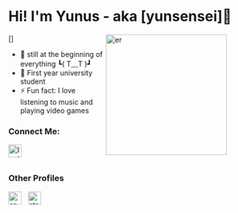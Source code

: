 # Hi! I'm Yunus - aka [yunsensei]👋 
[<img align="right" alt="er" width="240px" src="https://github.com/yunusense/yunusense/blob/main/er.png" style="padding-right:70px;" />]

- 🌱 still at the beginning of everything ┗( T﹏T )┛
- 🏫 First year university student
- ⚡ Fun fact: I love listening to music and playing video games

### Connect Me:
[<img align="left" alt="Instagram" width="26px" src="https://github.com/yunusense/yunusense/blob/main/inst.png" style="padding-right:10px;" />](https://www.instagram.com/yunusensei/)
<br/> 
<br/>
### Other Profiles

[<img align="left" alt="spotify" width="26px" src="https://github.com/yunusense/yunusense/blob/main/spoti.png" style="padding-right:10px;" />](https://open.spotify.com/user/lofyapzdlplh8xpsjwckc867e?si=051dad1a6006415b)
&nbsp;&nbsp;&nbsp;&nbsp;
[<img align="left" alt="steam" width="26px" src="https://github.com/yunusense/yunusense/blob/main/steam.png" style="padding-right:10px;" />](https://steamcommunity.com/profiles/76561199116042561/)
